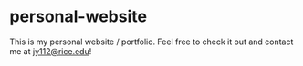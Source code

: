 # personal-website
This is my personal website / portfolio. Feel free to check it out and contact me at jy112@rice.edu!